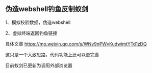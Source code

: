 ## 伪造webshell钓鱼反制蚁剑



1、模拟校验数据，伪造webshell

2、虚拟终端返回钓鱼链接



具体文章 https://mp.weixin.qq.com/s/WNv9nPWvKudwimtYTd1zDQ

这只是一个大致思路，代码功能上还可以更完善

 目前蚁剑已更新为调用外部浏览器

